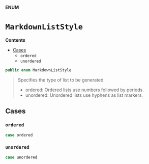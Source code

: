 **ENUM**

# `MarkdownListStyle`

**Contents**

- [Cases](#cases)
  - `ordered`
  - `unordered`

```swift
public enum MarkdownListStyle
```

> Specifies the type of list to be generated
>
> - ordered: Ordered lists use numbers followed by periods.
> - unordered: Unordered lists use hyphens as list markers.

## Cases
### `ordered`

```swift
case ordered
```

### `unordered`

```swift
case unordered
```
